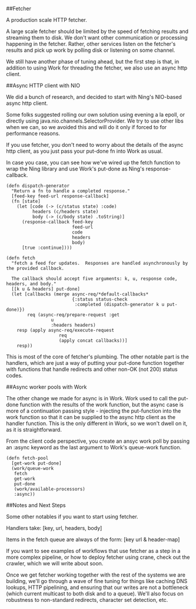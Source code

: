 ##Fetcher

A production scale HTTP fetcher.

A large scale fetcher should be limited by the speed of fetching results and streaming them to disk.  We don't want other communication or processing happening in the fetcher.  Rather, other services listen on the fetcher's results and pick up work by polling disk or listening on some channel.

We still have another phase of tuning ahead, but the first step is that, in addition to using Work for threading the fetcher, we also use an async http client.

##Async HTTP client with NIO

We did a bunch of research, and decided to start with Ning's NIO-based async http client.

Some folks suggested rolling our own solution using evening a la epoll, or directly using java.nio.channels.SelectorProvider.  We try to use other libs when we can, so we avoided this and will do it only if forced to for performance reasons.

If you use fetcher, you don't need to worry about the details of the async http client, as you just pass your put-done fn into Work as usual.

In case you case, you can see how we've wired up the fetch function to wrap the Ning library and use Work's put-done as Ning's response-callback.

    (defn dispatch-generator
      "Return a fn to handle a completed response."
      [feed-key feed-url response-callback]
      (fn [state]
        (let [code (-> (c/status state) :code)
              headers (c/headers state)
              body (-> (c/body state) .toString)]
          (response-callback feed-key
                             feed-url
                             code
                             headers
                             body)
          [true :continue])))

    (defn fetch
      "fetch a feed for updates.  Responses are handled asynchronously by the provided callback.

      The callback should accept five arguments: k, u, response code, headers, and body."
      [[k u & headers] put-done]
      (let [callbacks (merge async-req/*default-callbacks*
                             {:status status-check
                              :completed (dispatch-generator k u put-done)})
            req (async-req/prepare-request :get
                     u
                     :headers headers)
        resp (apply async-req/execute-request
                        req
                        (apply concat callbacks))]
        resp))

This is most of the core of fetcher's plumbing.  The other notable part is the handlers, which are just a way of putting your put-done function together with functions that handle redirects and other non-OK (not 200) status codes.

##Async worker pools with Work

The other change we made for async is in Work.  Work used to call the put-done function with the results of the work function, but the async case is more of a continuation passing style - injecting the put-function into the work function so that it can be supplied to the async http client as the handler function.  This is the only different in Work, so we won't dwell on it, as it is straightforward.

From the client code perspective, you create an ansyc work poll by passing an :async keyword as the last argument to Work's queue-work function.

    (defn fetch-pool
      [get-work put-done]
      (work/queue-work
       fetch
       get-work
       put-done
       (work/available-processors)
       :async))

##Notes and Next Steps

Some other notables if you want to start using fetcher.

Handlers take: [key, url, headers, body]

Items in the fetch queue are always of the form: [key url & header-map]

If you want to see examples of workflows that use fetcher as a step in a more complex pipeline, or how to deploy fetcher using crane, check out the crawler, which we will write about soon.

Once we get fetcher working together with the rest of the systems we are building, we'll go through a wave of fine tuning for things like caching DNS lookups, HTTP pipelining, and ensuring that our writes are not a bottleneck (which current multicast to both disk and to a queue).  We'll also focus on robustness to non-standard redirects, character set detection, etc.